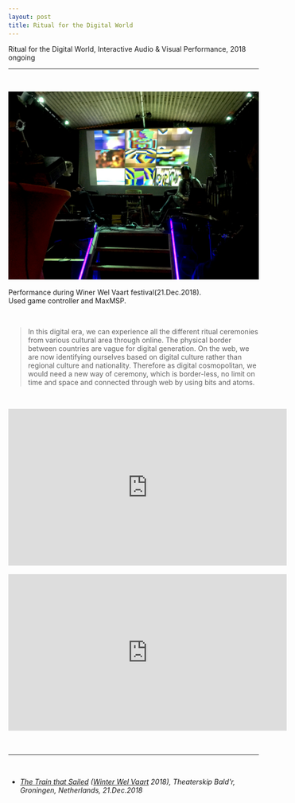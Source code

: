 ```yaml
---
layout: post
title: Ritual for the Digital World
---
```


Ritual for the Digital World, Interactive Audio & Visual Performance, 2018 ongoing

***

<br/>
<div>
<p align="middle">
<img class="img_horizontal" src="/img/work_footage/winterwelvaart2018.jpg" alt="performance at winterwelvaart2018" title="performance at winter wel vaart"/>

Performance during Winer Wel Vaart festival(21.Dec.2018).<br>
Used game controller and MaxMSP.
</p>
</div>
<br/>

>In this digital era, we can experience all the different ritual ceremonies from various cultural area through online. The physical border between countries are vague for digital generation. On the web, we are now identifying ourselves based on digital culture rather than regional culture and nationality.
Therefore as digital cosmopolitan, we would need a new way of ceremony, which is border-less, no limit on time and space and connected through web by using bits and atoms.


<br>
<p align="middle">
<div class="video-container">
<iframe width="560" height="315" src="https://www.youtube.com/embed/9fbskfQUqmQ" frameborder="0" allow="accelerometer; autoplay; encrypted-media; gyroscope; picture-in-picture" allowfullscreen></iframe>
</div>
</p>

<p align="middle">
<div class="video-container">
<iframe width="560" height="315" src="https://www.youtube.com/embed/PJGRLJpF0eU" frameborder="0" allow="accelerometer; autoplay; encrypted-media; gyroscope; picture-in-picture" allowfullscreen></iframe>
</div>
</p>
<br/>

***

<br/>
<ul>
<li><i><a href="https://www.facebook.com/events/2005759042834091/" target="blank">The Train that Sailed</a> (<a href="https://www.winterwelvaart.nl/" target="blank">Winter Wel Vaart</a> 2018), Theaterskip Bald'r, Groningen, Netherlands, 21.Dec.2018</i></li>
</ul>

<br/><br/><br/>
